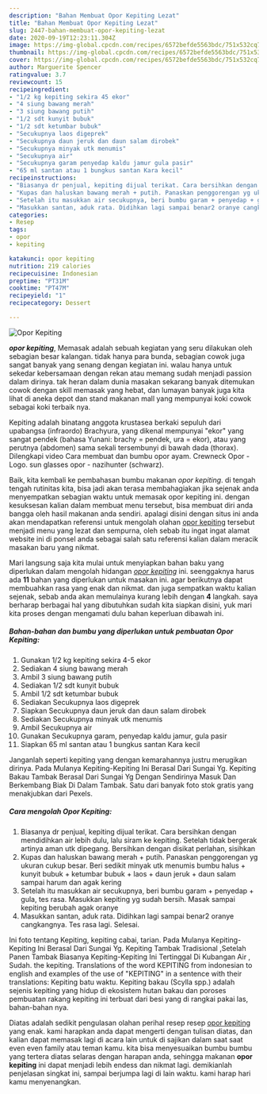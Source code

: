 ```yaml
---
description: "Bahan Membuat Opor Kepiting Lezat"
title: "Bahan Membuat Opor Kepiting Lezat"
slug: 2447-bahan-membuat-opor-kepiting-lezat
date: 2020-09-19T12:23:11.304Z
image: https://img-global.cpcdn.com/recipes/6572befde5563bdc/751x532cq70/opor-kepiting-foto-resep-utama.jpg
thumbnail: https://img-global.cpcdn.com/recipes/6572befde5563bdc/751x532cq70/opor-kepiting-foto-resep-utama.jpg
cover: https://img-global.cpcdn.com/recipes/6572befde5563bdc/751x532cq70/opor-kepiting-foto-resep-utama.jpg
author: Marguerite Spencer
ratingvalue: 3.7
reviewcount: 15
recipeingredient:
- "1/2 kg kepiting sekira 45 ekor"
- "4 siung bawang merah"
- "3 siung bawang putih"
- "1/2 sdt kunyit bubuk"
- "1/2 sdt ketumbar bubuk"
- "Secukupnya laos digeprek"
- "Secukupnya daun jeruk dan daun salam dirobek"
- "Secukupnya minyak utk menumis"
- "Secukupnya air"
- "Secukupnya garam penyedap kaldu jamur gula pasir"
- "65 ml santan atau 1 bungkus santan Kara kecil"
recipeinstructions:
- "Biasanya dr penjual, kepiting dijual terikat. Cara bersihkan dengan mendidihkan air lebih dulu, lalu siram ke kepiting. Setelah tidak bergerak artinya aman utk dipegang. Bersihkan dengan disikat perlahan, sisihkan"
- "Kupas dan haluskan bawang merah + putih. Panaskan penggorengan yg ukuran cukup besar. Beri sedikit minyak utk menumis bumbu halus + kunyit bubuk + ketumbar bubuk + laos + daun jeruk + daun salam sampai harum dan agak kering"
- "Setelah itu masukkan air secukupnya, beri bumbu garam + penyedap + gula, tes rasa. Masukkan kepiting yg sudah bersih. Masak sampai kepiting berubah agak oranye"
- "Masukkan santan, aduk rata. Didihkan lagi sampai benar2 oranye cangkangnya. Tes rasa lagi. Selesai."
categories:
- Resep
tags:
- opor
- kepiting

katakunci: opor kepiting 
nutrition: 219 calories
recipecuisine: Indonesian
preptime: "PT31M"
cooktime: "PT47M"
recipeyield: "1"
recipecategory: Dessert

---
```



![Opor Kepiting](https://img-global.cpcdn.com/recipes/6572befde5563bdc/751x532cq70/opor-kepiting-foto-resep-utama.jpg)

<b><i>opor kepiting</i></b>, Memasak adalah sebuah kegiatan yang seru dilakukan oleh sebagian besar kalangan. tidak hanya para bunda, sebagian cowok juga sangat banyak yang senang dengan kegiatan ini. walau hanya untuk sekedar kebersamaan dengan rekan atau memang sudah menjadi passion dalam dirinya. tak heran dalam dunia masakan sekarang banyak ditemukan cowok dengan skill memasak yang hebat, dan lumayan banyak juga kita lihat di aneka depot dan stand makanan mall yang mempunyai koki cowok sebagai koki terbaik nya.

Kepiting adalah binatang anggota krustasea berkaki sepuluh dari upabangsa (infraordo) Brachyura, yang dikenal mempunyai &#34;ekor&#34; yang sangat pendek (bahasa Yunani: brachy = pendek, ura = ekor), atau yang perutnya (abdomen) sama sekali tersembunyi di bawah dada (thorax). Dilengkapi video Cara membuat dan bumbu opor ayam. Crewneck Opor - Logo. sun glasses opor - nazihunter (schwarz).

Baik, kita kembali ke pembahasan bumbu makanan <i>opor kepiting</i>. di tengah tengah rutinitas kita, bisa jadi akan terasa membahagiakan jika sejenak anda menyempatkan sebagian waktu untuk memasak opor kepiting ini. dengan kesuksesan kalian dalam membuat menu tersebut, bisa membuat diri anda bangga oleh hasil makanan anda sendiri. apalagi disini dengan situs ini anda akan mendapatkan referensi untuk mengolah olahan <u>opor kepiting</u> tersebut menjadi menu yang lezat dan sempurna, oleh sebab itu ingat ingat alamat website ini di ponsel anda sebagai salah satu referensi kalian dalam meracik masakan baru yang nikmat.


Mari langsung saja kita mulai untuk menyiapkan bahan baku yang diperlukan dalam mengolah hidangan <u><i>opor kepiting</i></u> ini. seenggaknya harus ada <b>11</b> bahan yang diperlukan untuk masakan ini. agar berikutnya dapat membuahkan rasa yang enak dan nikmat. dan juga sempatkan waktu kalian sejenak, sebab anda akan memulainya kurang lebih dengan <b>4</b> langkah. saya berharap berbagai hal yang dibutuhkan sudah kita siapkan disini, yuk mari kita proses dengan mengamati dulu bahan keperluan dibawah ini.

<!--inarticleads1-->

##### Bahan-bahan dan bumbu yang diperlukan untuk pembuatan Opor Kepiting:

1. Gunakan 1/2 kg kepiting sekira 4-5 ekor
1. Sediakan 4 siung bawang merah
1. Ambil 3 siung bawang putih
1. Sediakan 1/2 sdt kunyit bubuk
1. Ambil 1/2 sdt ketumbar bubuk
1. Sediakan Secukupnya laos digeprek
1. Siapkan Secukupnya daun jeruk dan daun salam dirobek
1. Sediakan Secukupnya minyak utk menumis
1. Ambil Secukupnya air
1. Gunakan Secukupnya garam, penyedap kaldu jamur, gula pasir
1. Siapkan 65 ml santan atau 1 bungkus santan Kara kecil


Janganlah seperti kepiting yang dengan kemarahannya justru merugikan dirinya. Pada Mulanya Kepiting-Kepiting Ini Berasal Dari Sungai Yg. Kepiting Bakau Tambak Berasal Dari Sungai Yg Dengan Sendirinya Masuk Dan Berkembang Biak Di Dalam Tambak. Satu dari banyak foto stok gratis yang menakjubkan dari Pexels. 

<!--inarticleads2-->

##### Cara mengolah Opor Kepiting:

1. Biasanya dr penjual, kepiting dijual terikat. Cara bersihkan dengan mendidihkan air lebih dulu, lalu siram ke kepiting. Setelah tidak bergerak artinya aman utk dipegang. Bersihkan dengan disikat perlahan, sisihkan
1. Kupas dan haluskan bawang merah + putih. Panaskan penggorengan yg ukuran cukup besar. Beri sedikit minyak utk menumis bumbu halus + kunyit bubuk + ketumbar bubuk + laos + daun jeruk + daun salam sampai harum dan agak kering
1. Setelah itu masukkan air secukupnya, beri bumbu garam + penyedap + gula, tes rasa. Masukkan kepiting yg sudah bersih. Masak sampai kepiting berubah agak oranye
1. Masukkan santan, aduk rata. Didihkan lagi sampai benar2 oranye cangkangnya. Tes rasa lagi. Selesai.


Ini foto tentang Kepiting, kepiting cabai, tarian. Pada Mulanya Kepiting-Kepiting Ini Berasal Dari Sungai Yg. Kepiting Tambak Tradisional ,Setelah Panen Tambak Biasanya Kepiting-Kepiting Ini Tertinggal Di Kubangan Air , Sudah. the kepiting. Translations of the word KEPITING from indonesian to english and examples of the use of &#34;KEPITING&#34; in a sentence with their translations: Kepiting batu waktu. Kepiting bakau (Scylla spp.) adalah sejenis kepiting yang hidup di ekosistem hutan bakau dan poroses pembuatan rakang kepiting ini terbuat dari besi yang di rangkai pakai las, bahan-bahan nya. 

Diatas adalah sedikit pengulasan olahan perihal resep resep <u>opor kepiting</u> yang enak. kami harapkan anda dapat mengerti dengan tulisan diatas, dan kalian dapat memasak lagi di acara lain untuk di sajikan dalam saat saat even even family atau teman kamu. kita bisa menyesuaikan bumbu bumbu yang tertera diatas selaras dengan harapan anda, sehingga makanan <b>opor kepiting</b> ini dapat menjadi lebih endess dan nikmat lagi. demikianlah penjelasan singkat ini, sampai berjumpa lagi di lain waktu. kami harap hari kamu menyenangkan.
